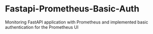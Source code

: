 # Fastapi-Prometheus-Basic-Auth
Monitoring FastAPI application with Prometheus and implemented basic authentication for the Prometheus UI
